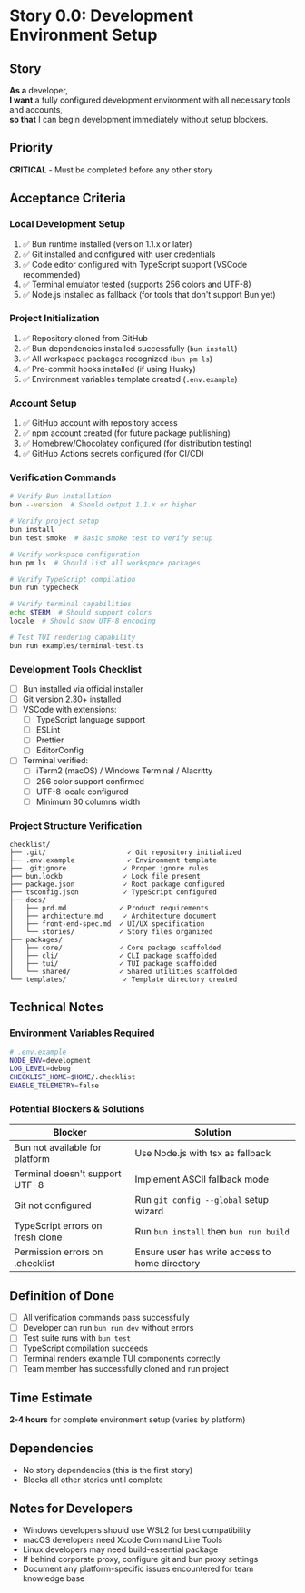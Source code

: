 # Story 0.0: Development Environment Setup

## Story
**As a** developer,  
**I want** a fully configured development environment with all necessary tools and accounts,  
**so that** I can begin development immediately without setup blockers.

## Priority
**CRITICAL** - Must be completed before any other story

## Acceptance Criteria

### Local Development Setup
1. ✅ Bun runtime installed (version 1.1.x or later)
2. ✅ Git installed and configured with user credentials
3. ✅ Code editor configured with TypeScript support (VSCode recommended)
4. ✅ Terminal emulator tested (supports 256 colors and UTF-8)
5. ✅ Node.js installed as fallback (for tools that don't support Bun yet)

### Project Initialization
1. ✅ Repository cloned from GitHub
2. ✅ Bun dependencies installed successfully (`bun install`)
3. ✅ All workspace packages recognized (`bun pm ls`)
4. ✅ Pre-commit hooks installed (if using Husky)
5. ✅ Environment variables template created (`.env.example`)

### Account Setup
1. ✅ GitHub account with repository access
2. ✅ npm account created (for future package publishing)
3. ✅ Homebrew/Chocolatey configured (for distribution testing)
4. ✅ GitHub Actions secrets configured (for CI/CD)

### Verification Commands
```bash
# Verify Bun installation
bun --version  # Should output 1.1.x or higher

# Verify project setup
bun install
bun test:smoke  # Basic smoke test to verify setup

# Verify workspace configuration
bun pm ls  # Should list all workspace packages

# Verify TypeScript compilation
bun run typecheck

# Verify terminal capabilities
echo $TERM  # Should support colors
locale  # Should show UTF-8 encoding

# Test TUI rendering capability
bun run examples/terminal-test.ts
```

### Development Tools Checklist
- [ ] Bun installed via official installer
- [ ] Git version 2.30+ installed
- [ ] VSCode with extensions:
  - [ ] TypeScript language support
  - [ ] ESLint
  - [ ] Prettier
  - [ ] EditorConfig
- [ ] Terminal verified:
  - [ ] iTerm2 (macOS) / Windows Terminal / Alacritty
  - [ ] 256 color support confirmed
  - [ ] UTF-8 locale configured
  - [ ] Minimum 80 columns width

### Project Structure Verification
```
checklist/
├── .git/                    ✓ Git repository initialized
├── .env.example             ✓ Environment template
├── .gitignore              ✓ Proper ignore rules
├── bun.lockb               ✓ Lock file present
├── package.json            ✓ Root package configured
├── tsconfig.json           ✓ TypeScript configured
├── docs/
│   ├── prd.md             ✓ Product requirements
│   ├── architecture.md     ✓ Architecture document
│   ├── front-end-spec.md  ✓ UI/UX specification
│   └── stories/           ✓ Story files organized
├── packages/
│   ├── core/              ✓ Core package scaffolded
│   ├── cli/               ✓ CLI package scaffolded
│   ├── tui/               ✓ TUI package scaffolded
│   └── shared/            ✓ Shared utilities scaffolded
└── templates/              ✓ Template directory created
```

## Technical Notes

### Environment Variables Required
```bash
# .env.example
NODE_ENV=development
LOG_LEVEL=debug
CHECKLIST_HOME=$HOME/.checklist
ENABLE_TELEMETRY=false
```

### Potential Blockers & Solutions

| Blocker | Solution |
|---------|----------|
| Bun not available for platform | Use Node.js with tsx as fallback |
| Terminal doesn't support UTF-8 | Implement ASCII fallback mode |
| Git not configured | Run `git config --global` setup wizard |
| TypeScript errors on fresh clone | Run `bun install` then `bun run build` |
| Permission errors on .checklist | Ensure user has write access to home directory |

## Definition of Done
- [ ] All verification commands pass successfully
- [ ] Developer can run `bun run dev` without errors
- [ ] Test suite runs with `bun test`
- [ ] TypeScript compilation succeeds
- [ ] Terminal renders example TUI components correctly
- [ ] Team member has successfully cloned and run project

## Time Estimate
**2-4 hours** for complete environment setup (varies by platform)

## Dependencies
- No story dependencies (this is the first story)
- Blocks all other stories until complete

## Notes for Developers
- Windows developers should use WSL2 for best compatibility
- macOS developers need Xcode Command Line Tools
- Linux developers may need build-essential package
- If behind corporate proxy, configure git and bun proxy settings
- Document any platform-specific issues encountered for team knowledge base